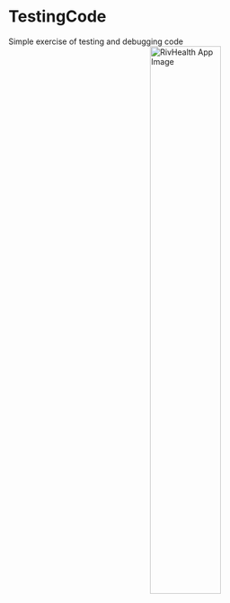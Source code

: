 # TestingCode
Simple  exercise of testing and debugging code
<picture>
  <source media="(prefers-color-scheme: dark)" srcset="./src/rivhealth-1.jpeg">
  <source media="(prefers-color-scheme: light)" srcset="./src/rivhealth-1.jpeg">
  <img align="right" alt="RivHealth App Image" src="./src/rivhealth-1.jpeg" width="50%" height="50%">
</picture>
